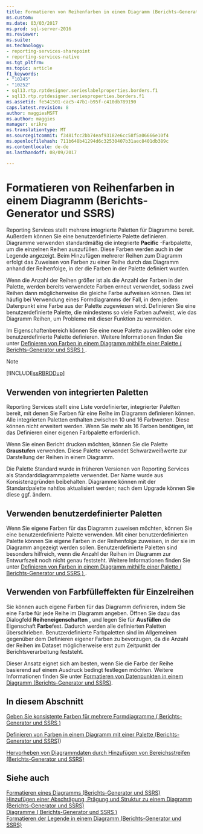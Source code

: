 ```yaml
---
title: Formatieren von Reihenfarben in einem Diagramm (Berichts-Generator und SSRS) | Microsoft Docs
ms.custom: 
ms.date: 03/03/2017
ms.prod: sql-server-2016
ms.reviewer: 
ms.suite: 
ms.technology:
- reporting-services-sharepoint
- reporting-services-native
ms.tgt_pltfrm: 
ms.topic: article
f1_keywords:
- "10245"
- "10252"
- sql13.rtp.rptdesigner.serieslabelproperties.borders.f1
- sql13.rtp.rptdesigner.seriesproperties.borders.f1
ms.assetid: fe541501-cac5-47b1-b95f-c410db789190
caps.latest.revision: 8
author: maggiesMSFT
ms.author: maggies
manager: erikre
ms.translationtype: MT
ms.sourcegitcommit: f3481fcc2bb74eaf93182e6cc58f5a06666e10f4
ms.openlocfilehash: 711b648b41294d6c32530407b31aec8401db389c
ms.contentlocale: de-de
ms.lasthandoff: 08/09/2017

---
```

# <a name="formatting-series-colors-on-a-chart-report-builder-and-ssrs"></a>Formatieren von Reihenfarben in einem Diagramm (Berichts-Generator und SSRS)
  Reporting Services stellt mehrere integrierte Paletten für Diagramme bereit. Außerdem können Sie eine benutzerdefinierte Palette definieren. Diagramme verwenden standardmäßig die integrierte **Pacific** -Farbpalette, um die einzelnen Reihen auszufüllen. Diese Farben werden auch in der Legende angezeigt. Beim Hinzufügen mehrerer Reihen zum Diagramm erfolgt das Zuweisen von Farben zu einer Reihe durch das Diagramm anhand der Reihenfolge, in der die Farben in der Palette definiert wurden.  
  
 Wenn die Anzahl der Reihen größer ist als die Anzahl der Farben in der Palette, werden bereits verwendete Farben erneut verwendet, sodass zwei Reihen dann möglicherweise die gleiche Farbe aufweisen können. Dies ist häufig bei Verwendung eines Formdiagramms der Fall, in dem jedem Datenpunkt eine Farbe aus der Palette zugewiesen wird. Definieren Sie eine benutzerdefinierte Palette, die mindestens so viele Farben aufweist, wie das Diagramm Reihen, um Probleme mit dieser Funktion zu vermeiden.  
  
 Im Eigenschaftenbereich können Sie eine neue Palette auswählen oder eine benutzerdefinierte Palette definieren. Weitere Informationen finden Sie unter [Definieren von Farben in einem Diagramm mithilfe einer Palette &#40; Berichts-Generator und SSRS &#41; ](../../reporting-services/report-design/define-colors-on-a-chart-using-a-palette-report-builder-and-ssrs.md).  
  
> [!NOTE]  
>  [!INCLUDE[ssRBRDDup](../../includes/ssrbrddup-md.md)]  
  
## <a name="using-built-in-palettes"></a>Verwenden von integrierten Paletten  
 Reporting Services stellt eine Liste vordefinierter, integrierter Paletten bereit, mit denen Sie Farben für eine Reihe im Diagramm definieren können. Alle integrierten Paletten enthalten zwischen 10 und 16 Farbwerten. Diese können nicht erweitert werden. Wenn Sie mehr als 16 Farben benötigen, ist das Definieren einer eigenen Farbpalette erforderlich.  
  
 Wenn Sie einen Bericht drucken möchten, können Sie die Palette **Graustufen** verwenden. Diese Palette verwendet Schwarzweißwerte zur Darstellung der Reihen in einem Diagramm.  
  
 Die Palette Standard wurde in früheren Versionen von Reporting Services als Standarddiagrammpalette verwendet. Der Name wurde aus Konsistenzgründen beibehalten. Diagramme können mit der Standardpalette nahtlos aktualisiert werden; nach dem Upgrade können Sie diese ggf. ändern.  
  
## <a name="using-custom-palettes"></a>Verwenden benutzerdefinierter Paletten  
 Wenn Sie eigene Farben für das Diagramm zuweisen möchten, können Sie eine benutzerdefinierte Palette verwenden. Mit einer benutzerdefinierten Palette können Sie eigene Farben in der Reihenfolge zuweisen, in der sie im Diagramm angezeigt werden sollen. Benutzerdefinierte Paletten sind besonders hilfreich, wenn die Anzahl der Reihen im Diagramm zur Entwurfszeit noch nicht genau feststeht. Weitere Informationen finden Sie unter [Definieren von Farben in einem Diagramm mithilfe einer Palette &#40; Berichts-Generator und SSRS &#41; ](../../reporting-services/report-design/define-colors-on-a-chart-using-a-palette-report-builder-and-ssrs.md).  
  
## <a name="using-a-color-fill-on-each-series"></a>Verwenden von Farbfülleffekten für Einzelreihen  
 Sie können auch eigene Farben für das Diagramm definieren, indem Sie eine Farbe für jede Reihe im Diagramm angeben. Öffnen Sie dazu das Dialogfeld **Reiheneigenschaften** , und legen Sie für **Ausfüllen** die Eigenschaft **Farbe**fest. Dadurch werden alle definierten Paletten überschrieben. Benutzerdefinierte Farbpaletten sind im Allgemeinen gegenüber dem Definieren eigener Farben zu bevorzugen, da die Anzahl der Reihen im Dataset möglicherweise erst zum Zeitpunkt der Berichtsverarbeitung feststeht.  
  
 Dieser Ansatz eignet sich am besten, wenn Sie die Farbe der Reihe basierend auf einem Ausdruck bedingt festlegen möchten.  Weitere Informationen finden Sie unter [Formatieren von Datenpunkten in einem Diagramm &#40;Berichts-Generator und SSRS&#41;](../../reporting-services/report-design/formatting-data-points-on-a-chart-report-builder-and-ssrs.md).  
  
## <a name="in-this-section"></a>In diesem Abschnitt  
 [Geben Sie konsistente Farben für mehrere Formdiagramme &#40; Berichts-Generator und SSRS &#41;](../../reporting-services/report-design/specify-consistent-colors-across-multiple-shape-charts-report-builder-and-ssrs.md)  
  
 [Definieren von Farben in einem Diagramm mit einer Palette &#40;Berichts-Generator und SSRS&#41;](../../reporting-services/report-design/define-colors-on-a-chart-using-a-palette-report-builder-and-ssrs.md))  
  
 [Hervorheben von Diagrammdaten durch Hinzufügen von Bereichsstreifen &#40;Berichts-Generator und SSRS&#41;](../../reporting-services/report-design/highlight-chart-data-by-adding-strip-lines-report-builder-and-ssrs.md)  
  
## <a name="see-also"></a>Siehe auch  
 [Formatieren eines Diagramms &#40;Berichts-Generator und SSRS&#41;](../../reporting-services/report-design/formatting-a-chart-report-builder-and-ssrs.md)   
 [Hinzufügen einer Abschrägung, Prägung und Struktur zu einem Diagramm (Berichts-Generator und SSRS)](../../reporting-services/report-design/chart-effects-add-bevel-emboss-or-texture-report-builder.md)   
 [Diagramme &#40; Berichts-Generator und SSRS &#41;](../../reporting-services/report-design/charts-report-builder-and-ssrs.md)   
 [Formatieren der Legende in einem Diagramm &#40;Berichts-Generator und SSRS&#41;](../../reporting-services/report-design/chart-legend-formatting-report-builder.md)  
  
  

